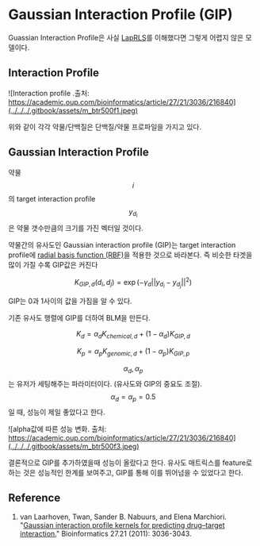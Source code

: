 # Gaussian Interaction Profile \(GIP\)

Guassian Interaction Profile은 사실 [LapRLS](laprls-and-netlaprls.md)를 이해했다면 그렇게 어렵지 않은 모델이다.

## Interaction Profile

![Interaction profile .&#xCD9C;&#xCC98;: https://academic.oup.com/bioinformatics/article/27/21/3036/216840](../../../.gitbook/assets/m_btr500f1.jpeg)

위와 같이 각각 약물/단백질은 단백질/약물 프로파일을 가지고 있다. 

## Gaussian Interaction Profile

약물 $$i$$ 의 target interaction profile $$y_{d_i}$$ 은 약물 갯수만큼의 크기를 가진 벡터일 것이다.

약물간의 유사도인 Gaussian interaction profile \(GIP\)는 target interaction profile에 [radial basis function \(RBF\)](https://en.wikipedia.org/wiki/Radial_basis_function)을 적용한 것으로 바라본다. 즉 비슷한 타겟을 많이 가질 수록 GIP값은 커진다

$$
K_{GIP,d}(d_i, d_j)=\exp(-\gamma_d||y_{d_i}-y_{d_j}||^2)
$$

GIP는 0과 1사이의 값을 가짐을 알 수 있다.

기존 유사도 행렬에 GIP를 더하여 BLM을 만든다.

$$
K_d = \alpha_dK_{chemical,d}+(1-\alpha_d)K_{GIP,d}
$$

$$
K_p = \alpha_pK_{genomic,d}+(1-\alpha_p)K_{GIP,p}
$$

$$\alpha_d,\alpha_p$$ 는 유저가 세팅해주는 파라미터이다. \(유사도와 GIP의 중요도 조절\). $$\alpha_d=\alpha_p=0.5$$ 일 때, 성능이 제일 좋았다고 한다.

![alpha&#xAC12;&#xC5D0; &#xB530;&#xB978; &#xC131;&#xB2A5; &#xBCC0;&#xD654;. &#xCD9C;&#xCC98;: https://academic.oup.com/bioinformatics/article/27/21/3036/216840](../../../.gitbook/assets/m_btr500f3.jpeg)

결론적으로 GIP를 추가하였을때 성능이 올랐다고 한다. 유사도 매트릭스를 feature로 하는 것은 성능적인 한계를 보여주고, GIP를 통해 이를 뛰어넘을 수 있었다고 한다.

## Reference

1. van Laarhoven, Twan, Sander B. Nabuurs, and Elena Marchiori. "[Gaussian interaction profile kernels for predicting drug–target interaction.](https://academic.oup.com/bioinformatics/article/27/21/3036/216840)" Bioinformatics 27.21 \(2011\): 3036-3043.

